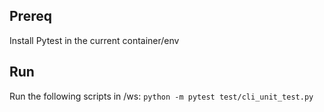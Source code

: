 ## Prereq
Install Pytest in the current container/env

## Run
Run the following scripts in /ws:
`python -m pytest test/cli_unit_test.py`